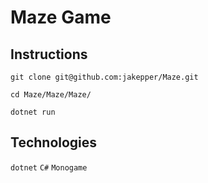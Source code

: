 # Maze Game

## Instructions

`git clone git@github.com:jakepper/Maze.git`

`cd Maze/Maze/Maze/`

`dotnet run`

## Technologies

`dotnet` `C#` `Monogame`
